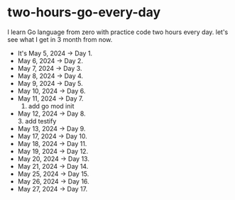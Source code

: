 # two-hours-go-every-day
I learn Go language from zero with practice code two hours every day.
let's see what I get in 3 month from now.

- It's May 5, 2024 -> Day 1.
- May 6, 2024 -> Day 2.
- May 7, 2024 -> Day 3.
- May 8, 2024 -> Day 4.
- May 9, 2024 -> Day 5.
- May 10, 2024 -> Day 6.
- May 11, 2024 -> Day 7.
    1. add go mod init
- May 12, 2024 -> Day 8.  
    3. add testify
- May 13, 2024 -> Day 9.
- May 17, 2024 -> Day 10.
- May 18, 2024 -> Day 11.
- May 19, 2024 -> Day 12.
- May 20, 2024 -> Day 13.
- May 21, 2024 -> Day 14.
- May 25, 2024 -> Day 15.
- May 26, 2024 -> Day 16.
- May 27, 2024 -> Day 17.


